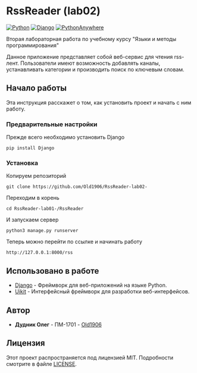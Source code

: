 # RssReader (lab02)
[![Python](https://img.shields.io/badge/python-3.6.5-green.svg)](https://www.python.org/)
[![Django](https://img.shields.io/badge/django-2.1.1-orange.svg)](https://www.djangoproject.com/)
[![PythonAnywhere](https://img.shields.io/badge/python-anywhere-blue.svg)]()

Вторая лабораторная работа по учебному курсу "Языки и методы программирования"

Данное приложение представляет собой веб-сервис для чтения rss-лент.
Пользователи имеют возможность добавлять каналы, устанавливать категории и производить поиск по ключевым словам.

## Начало работы

Эта инструкция расскажет о том, как установить проект и начать с ним работу.

### Предварительные настройки

Прежде всего необходимо установить Django

``` 
pip install Django
```

### Установка

Копируем репозиторий

```
git clone https://github.com/Old1906/RssReader-lab02-
```
Переходим в корень

```
cd RssReader-lab01-/RssReader
```

И запускаем сервер

```
python3 manage.py runserver
```

Теперь можно перейти по ссылке и начинать работу

```
http://127.0.0.1:8000/rss
```

## Использовано в работе

* [Django](https://www.djangoproject.com) - Фреймворк для веб-приложений на языке Python.
* [Uikit](https://getuikit.com/) - Интерфейсный фреймворк для разработки веб-интерфейсов.

## Автор

* **Дудник Олег** - ПМ-1701 - [Old1906](https://github.com/Old1906)

## Лицензия

Этот проект распространяется под лицензией MIT. Подробности смотрите в файле [LICENSE](LICENSE).
